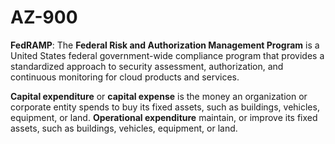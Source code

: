 # AZ-900
**FedRAMP**: The **Federal Risk and Authorization Management Program** is a United States federal government-wide compliance program that provides a standardized approach to security assessment, authorization, and continuous monitoring for cloud products and services.

**Capital expenditure** or **capital expense** is the money an organization or corporate entity spends to buy its fixed assets, such as buildings, vehicles, equipment, or land.
**Operational expenditure** maintain, or improve its fixed assets, such as buildings, vehicles, equipment, or land.
